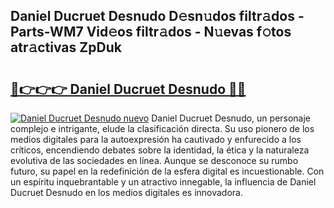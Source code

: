 ## Daniel Ducruet Desnudo D𝚎sn𝚞dos filtr𝚊dos - Parts-WM7 Vid𝚎os filtr𝚊dos - N𝚞evas f𝚘tos atr𝚊ctivas ZpDuk

# <h2><a href="http://mb89kh.tromn.icu/?c=Daniel+Ducruet+Desnudo">🔗👉👉👉 Daniel Ducruet Desnudo 🔗🔗</a></h2>

[![Daniel Ducruet Desnudo nuevo](https://i.imgur.com/pEAQMta.gif)](http://mb89kh.tromn.icu/?c=Daniel+Ducruet+Desnudo)
Daniel Ducruet Desnudo, un personaje complejo e intrigante, elude la clasificación directa. Su uso pionero de los medios digitales para la autoexpresión ha cautivado y enfurecido a los críticos, encendiendo debates sobre la identidad, la ética y la naturaleza evolutiva de las sociedades en línea. Aunque se desconoce su rumbo futuro, su papel en la redefinición de la esfera digital es incuestionable. Con un espíritu inquebrantable y un atractivo innegable, la influencia de Daniel Ducruet Desnudo en los medios digitales es innovadora.
